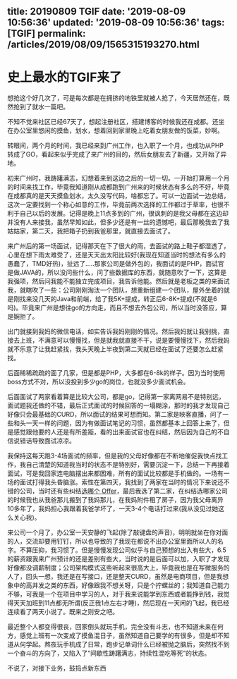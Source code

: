 title: 20190809 TGIF
date: '2019-08-09 10:56:36'
updated: '2019-08-09 10:56:36'
tags: [TGIF]
permalink: /articles/2019/08/09/1565315193270.html
---
# 史上最水的TGIF来了

想抢这个好几次了，可是每次都是在拥挤的地铁里就被人抢了，今天居然还在，既然抢到了就水一篇吧。

不知不觉来社区已经67天了，想起注册社区，搭建博客的时候我还在成都。还坐在办公室里悠闲的摸鱼，划水，想着回到家里晚上吃着女朋友做的饭菜，妙啊。

转眼间，两个月的时间，我已经来到广州工作，也入职了一个月，也成功从PHP转成了GO，看起来似乎完成了来广州的目的，然后女朋友去了新疆，又开始了异地。

初来广州时，我踌躇满志，幻想着来到这边之后的一切一切。一开始打算用一个月的时间来找工作，毕竟我知道刚从成都跑到广州来的时候状态有多么的不好，毕竟在成都真的是天天摸鱼划水，太久没写代码，啥都忘了。可以一边面试一边总结，这次一定要找到一个称心如意的工作，毕竟前两次选择的工作都过于草率，也很不利于自己以后的发展。记得是晚上11点多到的广州，很讽刺的是我父母都在这边却并没有人来接我，虽然早知如此，但多少还是有一丝的遗憾吧，最后那晚我去了我姑姑家，第二天，我把箱子扔到我爸那里，就直接去面试了。

来广州后的第一场面试，记得那天在下了很大的雨，去面试的路上鞋子都湿透了，心里在想下雨太难受了，还是天天出太阳比较好(我现在知道当时的想法有多么的愚蠢了，TMD好热)，扯远了.....那家公司是做外包的，我面试的是PHP，面试官是做JAVA的，所以没问些什么，问了些数据库的东西，就随意吹了一下，这算是我强项，然后问我能不能独立完成项目，我告诉他能。然后就是老板之类的来面试我，就瞎吹了一些：公司刚刚淘汰一个团队，想重新组建一个团队，屋外坐着的就是刚找来没几天的Java和前端，给了我5K+提成，转正后6-8K+提成(不就是6吗)。毕竟来广州是想往go的方向走，而且不想去外包公司，所以当时没答应，算是婉拒了。

出门就接到我妈的微信电话，如实告诉我妈刚刚的情况。然后我妈就让我别挑，直接去上班，不满意可以慢慢找，但是就我就直接不干，说是要慢慢找下，然后我妈就不乐意了让我赶紧找，我头天晚上半夜到第二天就已经在面试了还要怎么赶紧找。

后面稀稀疏疏的面了几家，但是都是PHP，大多都在6-8k的样子。因为当时使用boss方式不对，所以没投到多少go的岗位，也就没多少面试机会。

后面面试了两家看着算是比较大公司，都是go，记得第一家离网易不是特别远，面试题我还做的不错，最后正式面试的时候回答的一塌糊涂，那时的我才发现自己好像只会最基础的CURD，所以面试的结果可想而知。第二家是映客直播，问了一些和头一天一样的问题，因为有做面试笔记的习惯，虽然都基本上回答上来了，但是感觉跟他要的人还是有所差距，看的出来面试官也在纠结，然后因为自己的不自信说错话导致面试凉凉。

我保持这每天跑3-4场面试的频率，但是我的父母好像都在不断地催促我快点找工作，我自己清楚的知道我当时的状态不是特别好，需要沉淀一下，总结一下再接着面试，可是我回家连电脑摆出来都困难，所有的面试比较都是手机做的。一场有一场的面试打得我头昏脑涨。索性在第四天，我找到了两家在当时的情况下来说还不错的公司，当时还有些纠结[选哪个 Offer](https://hacpai.com/article/1561715541829)，最后我选了第二家，在纠结选哪家公司的时候我也从我爸那儿搬到了我妈那儿，在我妈附件租了房子，因为我父母离异10多年了，我妈担心我跟着我爸学坏了，一天3-4个电话打过来(我从没见过她这么关心我)。

来公司一个月了，办公室一天安静的飞起(除了敲键盘的声音)，明明就坐在你对面的人，交流却要用钉钉，所以也导致的了我现在都说不出办公室里面所以人的名字。不算压抑，我习惯了。但是慢慢发现公司似乎与自己预想的出入有些大，6.5的薪资跟我来广州预计的还是差别有些大，当时说的是后面可以加，入职了才发现好像都没调薪制度；公司架构模式这些听起来很高大上，毕竟我也是在写微服务的人了，回头一想，我还是在写接口，还是整天CURD，虽然是电商项目，但是我想象中的高并发之类的东西，好像跟我不想关呀，只是个拧螺丝的；我知道自己能力不够，可我是一个在项目中学习的人，对于我来说能学到东西或者能挣到钱，我觉得天天加班到11点都无所谓(反正我1点左右才睡)，然后现在一天闲的飞起，我已经连续看了两天小说了。既来之则安之吧。

最近整个人都变得很丧，回家倒头就玩手机，完全没有斗志，也不知道未来在何方，感觉上班有一次变成了摸鱼混日子，虽然知道自己要学的有很多，但是却不知道从何学起。熬夜玩手机成了日常，跑步记单词什么已经被抛之脑后，突然找不到一个奋斗的方向了，又陷入了“间歇性踌躇满志，持续性混吃等死”的状态。

不说了，对接下业务，鼓捣点新东西